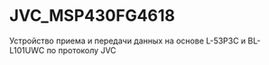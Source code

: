 # JVC_MSP430FG4618
Устройство приема и передачи данных на основе L-53P3C и BL-L101UWC по протоколу JVC
